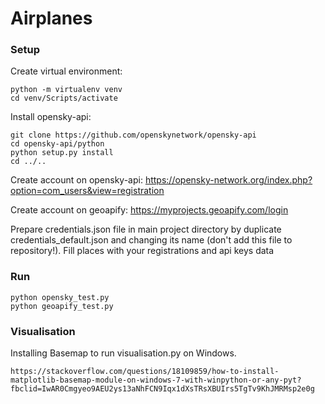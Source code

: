 # Airplanes

### Setup

Create virtual environment:
```
python -m virtualenv venv
cd venv/Scripts/activate
```

Install opensky-api:
```
git clone https://github.com/openskynetwork/opensky-api
cd opensky-api/python
python setup.py install
cd ../..
```

Create account on opensky-api:
https://opensky-network.org/index.php?option=com_users&view=registration

Create account on geoapify:
https://myprojects.geoapify.com/login

Prepare credentials.json file in main project directory by duplicate credentials_default.json and changing its name (don't add this file to repository!). Fill places with your registrations and api keys data


### Run
```
python opensky_test.py
python geoapify_test.py
```

### Visualisation

Installing Basemap to run visualisation.py on Windows.
```
https://stackoverflow.com/questions/18109859/how-to-install-matplotlib-basemap-module-on-windows-7-with-winpython-or-any-pyt?fbclid=IwAR0Cmgyeo9AEU2ys13aNhFCN9Iqx1dXsTRsXBUIrs5TgTv9KhJMRMsp2e0g
```
